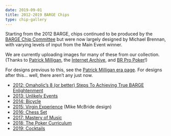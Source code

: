 ```yaml
---
date: 2019-09-01
title: 2012-2019 BARGE Chips
type: chip-gallery
---
```

	
Starting from the 2012 BARGE, chips continued to be produced by the <a
href="https://www.bargechips.org/about/about-bcc/" data-type="page"
data-id="314">
[BARGE Chip Committee](/resources/chips/about-bcc/)
but were now largely designed by
Michael Brennan, with varying levels of input from the Main Event winner.


<p>We are currently uploading images for many of these from our collection. (Thanks to <a href="https://www.bargechips.org/chip-sets/2001-2011-era/" data-type="page" data-id="362">Patrick Milligan</a>, the <a href="https://web.archive.org/web/20180902101041/https://bargechips.org/">Internet Archive</a>, and <a href="https://brpropoker.com/">BR Pro Poker</a>!)</p>



<p>For designs previous to this, see the <a href="https://www.bargechips.org/chips/2001-2011-chips/" data-type="page" data-id="362">Patrick Milligan era page</a>. For designs after this&#8230; well, there aren&#8217;t any just now.</p>



<ul class="wp-block-list">
<li><a href="https://www.bargechips.org/chip-sets/bcc-chips-by-michael-brennan-2012-2019/2012-chips/" data-type="page" data-id="203">2012: Omaholic’s 8 (or better) Steps To Achieving True BARGE Enlightenment</a></li>



<li><a href="https://www.bargechips.org/chip-sets/bcc-chips-by-michael-brennan-2012-2019/2013-chips/" data-type="page" data-id="423">2013: Unlikely Events</a></li>



<li><a href="https://www.bargechips.org/chip-sets/bcc-chips-by-michael-brennan-2012-2019/2014-chips/" data-type="page" data-id="206">2014: Bicycle</a></li>



<li><a href="https://www.bargechips.org/chip-sets/bcc-chips-by-michael-brennan-2012-2019/2015-chips/" data-type="page" data-id="425">2015: Virgin Experience</a> (Mike McBride design)</li>



<li><a href="https://www.bargechips.org/chip-sets/bcc-chips-by-michael-brennan-2012-2019/2016-chips/" data-type="page" data-id="428">2016: Chess Set</a></li>



<li><a href="https://www.bargechips.org/chip-sets/bcc-chips-by-michael-brennan-2012-2019/2017-chips/" data-type="page" data-id="430">2017: Mastery of Music</a></li>



<li><a href="https://www.bargechips.org/chip-sets/bcc-chips-by-michael-brennan-2012-2019/2018-chips/" data-type="page" data-id="116">2018: The Poker Curriculum</a></li>



<li><a href="https://www.bargechips.org/chip-sets/bcc-chips-by-michael-brennan-2012-2019/2019-chips/" data-type="page" data-id="474">2019: Cocktails</a></li>
</ul>
